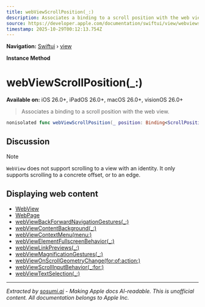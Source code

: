 ```yaml
---
title: webViewScrollPosition(_:)
description: Associates a binding to a scroll position with the web view.
source: https://developer.apple.com/documentation/swiftui/view/webviewscrollposition(_:)
timestamp: 2025-10-29T00:12:13.754Z
---
```


**Navigation:** [Swiftui](/documentation/swiftui) › [view](/documentation/swiftui/view)

**Instance Method**

# webViewScrollPosition(_:)

**Available on:** iOS 26.0+, iPadOS 26.0+, macOS 26.0+, visionOS 26.0+

> Associates a binding to a scroll position with the web view.

```swift
nonisolated func webViewScrollPosition(_ position: Binding<ScrollPosition>) -> some View
```

## Discussion

> [!NOTE]
> `WebView` does not support scrolling to a view with an identity. It only supports scrolling to a concrete offset, or to an edge.

## Displaying web content

- [WebView](/documentation/WebKit/WebView-swift.struct)
- [WebPage](/documentation/WebKit/WebPage)
- [webViewBackForwardNavigationGestures(_:)](/documentation/swiftui/view/webviewbackforwardnavigationgestures(_:))
- [webViewContentBackground(_:)](/documentation/swiftui/view/webviewcontentbackground(_:))
- [webViewContextMenu(menu:)](/documentation/swiftui/view/webviewcontextmenu(menu:))
- [webViewElementFullscreenBehavior(_:)](/documentation/swiftui/view/webviewelementfullscreenbehavior(_:))
- [webViewLinkPreviews(_:)](/documentation/swiftui/view/webviewlinkpreviews(_:))
- [webViewMagnificationGestures(_:)](/documentation/swiftui/view/webviewmagnificationgestures(_:))
- [webViewOnScrollGeometryChange(for:of:action:)](/documentation/swiftui/view/webviewonscrollgeometrychange(for:of:action:))
- [webViewScrollInputBehavior(_:for:)](/documentation/swiftui/view/webviewscrollinputbehavior(_:for:))
- [webViewTextSelection(_:)](/documentation/swiftui/view/webviewtextselection(_:))

---

*Extracted by [sosumi.ai](https://sosumi.ai) - Making Apple docs AI-readable.*
*This is unofficial content. All documentation belongs to Apple Inc.*
